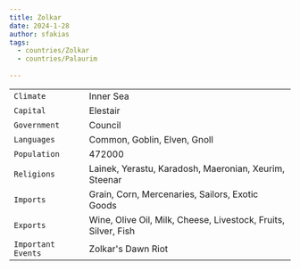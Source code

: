```yaml
---
title: Zolkar
date: 2024-1-28
author: sfakias
tags:
  - countries/Zolkar
  - countries/Palaurim
  
---
```

| | |
| --- | --- |
| `Climate` | Inner Sea |
| `Capital` | Elestair |
| `Government` | Council |
| `Languages` | Common, Goblin, Elven, Gnoll |
| `Population` | 472000 |
| `Religions` | Lainek, Yerastu, Karadosh, Maeronian, Xeurim, Steenar |
| `Imports` | Grain, Corn, Mercenaries, Sailors, Exotic Goods |
| `Exports` | Wine, Olive Oil, Milk, Cheese, Livestock, Fruits, Silver, Fish |
| `Important Events` | Zolkar's Dawn Riot |
